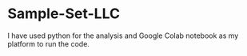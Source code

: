 # Sample-Set-LLC

I have used python for the analysis and Google Colab notebook as my platform to run the code.
